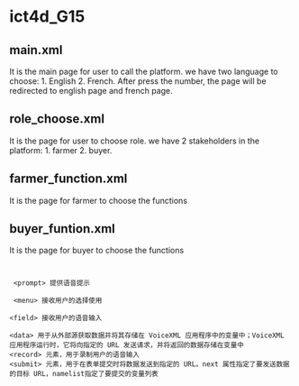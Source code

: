 # ict4d_G15
## main.xml
It is the main page for user to call the platform. we have two language to choose: 1. English 2. French. After press the number, the page will be redirected to english page and french page.

## role_choose.xml
It is the page for user to choose role. we have 2 stakeholders in the platform: 1. farmer 2. buyer.

## farmer_function.xml
It is the page for farmer to choose the functions
## buyer_funtion.xml
It is the page for buyer to choose the functions















#
```
 <prompt> 提供语音提示
 
 <menu> 接收用户的选择使用 
   
<field> 接收用户的语音输入

<data> 用于从外部源获取数据并将其存储在 VoiceXML 应用程序中的变量中；VoiceXML 应用程序运行时，它将向指定的 URL 发送请求，并将返回的数据存储在变量中
<record> 元素，用于录制用户的语音输入
<submit> 元素，用于在表单提交时将数据发送到指定的 URL。next 属性指定了要发送数据的目标 URL，namelist指定了要提交的变量列表
```
